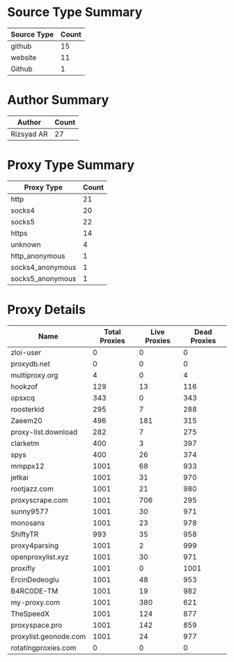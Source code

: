 # Source Type Summary

| Source Type | Count |
|-------------|-------|
| github | 15 |
| website | 11 |
| Github | 1 |


# Author Summary

| Author | Count |
|--------|-------|
| Rizsyad AR | 27 |


# Proxy Type Summary

| Proxy Type | Count |
|------------|-------|
| http | 21 |
| socks4 | 20 |
| socks5 | 22 |
| https | 14 |
| unknown | 4 |
| http_anonymous | 1 |
| socks4_anonymous | 1 |
| socks5_anonymous | 1 |


# Proxy Details

| Name | Total Proxies | Live Proxies | Dead Proxies |
|------|---------------|--------------|---------------|
| zloi-user | 0 | 0 | 0 |
| proxydb.net | 0 | 0 | 0 |
| multiproxy.org | 4 | 0 | 4 |
| hookzof | 129 | 13 | 116 |
| opsxcq | 343 | 0 | 343 |
| roosterkid | 295 | 7 | 288 |
| Zaeem20 | 496 | 181 | 315 |
| proxy-list.download | 282 | 7 | 275 |
| clarketm | 400 | 3 | 397 |
| spys | 400 | 26 | 374 |
| mmppx12 | 1001 | 68 | 933 |
| jetkai | 1001 | 31 | 970 |
| rootjazz.com | 1001 | 21 | 980 |
| proxyscrape.com | 1001 | 706 | 295 |
| sunny9577 | 1001 | 30 | 971 |
| monosans | 1001 | 23 | 978 |
| ShiftyTR | 993 | 35 | 958 |
| proxy4parsing | 1001 | 2 | 999 |
| openproxylist.xyz | 1001 | 30 | 971 |
| proxifly | 1001 | 0 | 1001 |
| ErcinDedeoglu | 1001 | 48 | 953 |
| B4RC0DE-TM | 1001 | 19 | 982 |
| my-proxy.com | 1001 | 380 | 621 |
| TheSpeedX | 1001 | 124 | 877 |
| proxyspace.pro | 1001 | 142 | 859 |
| proxylist.geonode.com | 1001 | 24 | 977 |
| rotatingproxies.com | 0 | 0 | 0 |
